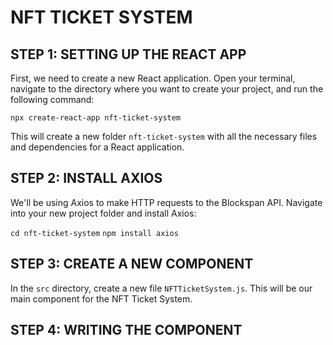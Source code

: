# NFT TICKET SYSTEM

## STEP 1: SETTING UP THE REACT APP

First, we need to create a new React application. Open your terminal, navigate to the directory where you want to create your project, and run the following command:

`npx create-react-app nft-ticket-system`

This will create a new folder `nft-ticket-system` with all the necessary files and dependencies for a React application.

## STEP 2: INSTALL AXIOS

We'll be using Axios to make HTTP requests to the Blockspan API. Navigate into your new project folder and install Axios:

`cd nft-ticket-system` `npm install axios`

## STEP 3: CREATE A NEW COMPONENT

In the `src` directory, create a new file `NFTTicketSystem.js`. This will be our main component for the NFT Ticket System.

## STEP 4: WRITING THE COMPONENT

